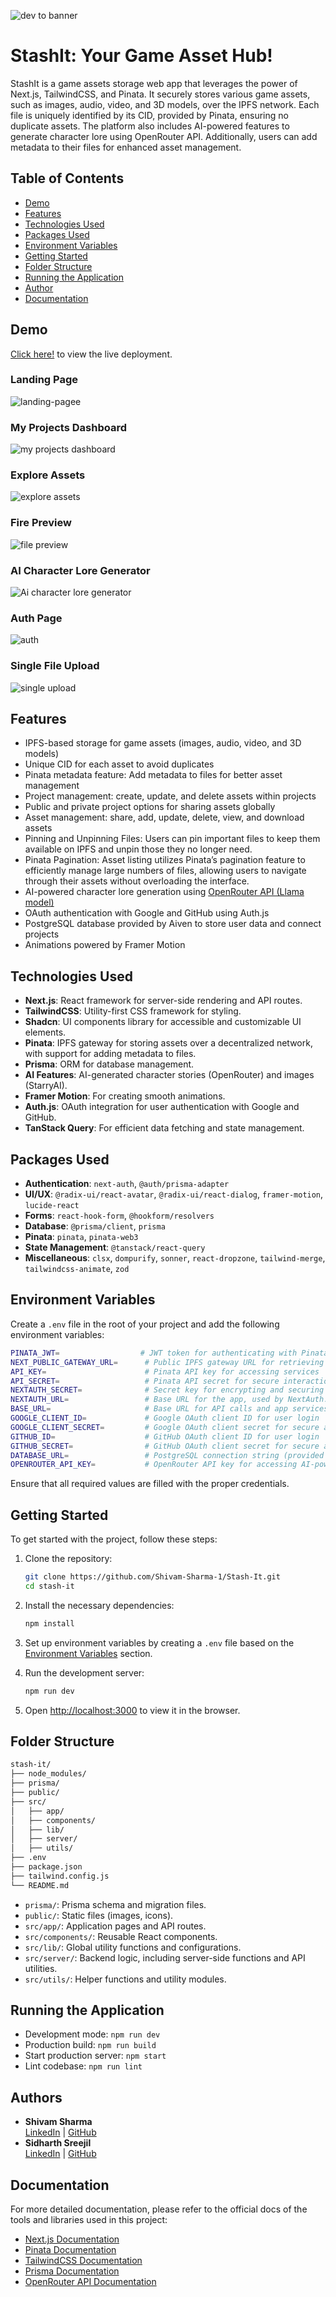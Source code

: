 ![dev to banner](https://github.com/user-attachments/assets/fa4a37ff-30c0-4750-9d0f-1ee594faf120)

# StashIt: Your Game Asset Hub!

StashIt is a game assets storage web app that leverages the power of Next.js, TailwindCSS, and Pinata. It securely stores various game assets, such as images, audio, video, and 3D models, over the IPFS network. Each file is uniquely identified by its CID, provided by Pinata, ensuring no duplicate assets. The platform also includes AI-powered features to generate character lore using OpenRouter API. Additionally, users can add metadata to their files for enhanced asset management.

## Table of Contents

- [Demo](#demo)
- [Features](#features)
- [Technologies Used](#technologies-used)
- [Packages Used](#packages-used)
- [Environment Variables](#environment-variables)
- [Getting Started](#getting-started)
- [Folder Structure](#folder-structure)
- [Running the Application](#running-the-application)
- [Author](#author)
- [Documentation](#documentation)

## Demo

[Click here!](https://stash-it.vercel.app) to view the live deployment.

### Landing Page

![landing-pagee](https://github.com/user-attachments/assets/7f8ce162-1b52-49c3-87c2-9a5310cce561)

### My Projects Dashboard

![my projects dashboard](https://github.com/user-attachments/assets/684f2bf7-0ffd-4ee2-8ec0-8fd469a5232e)

### Explore Assets

![explore assets](https://github.com/user-attachments/assets/161e606c-2f3f-44f7-beee-5bd079f26cb1)

### Fire Preview

![file preview](https://github.com/user-attachments/assets/8403fb84-ec31-41fc-ab75-ec9125173a54)

### AI Character Lore Generator

![Ai character lore generator](https://github.com/user-attachments/assets/bbfbe676-a8d6-4f00-ba4e-fc10388f7668)

### Auth Page

![auth](https://github.com/user-attachments/assets/8c0a28da-7ddd-4403-8ffa-dffa43bd2e41)

### Single File Upload

![single upload](https://github.com/user-attachments/assets/ab02355e-aae5-4334-a87b-b365380ccb6a)

## Features

- IPFS-based storage for game assets (images, audio, video, and 3D models)
- Unique CID for each asset to avoid duplicates
- Pinata metadata feature: Add metadata to files for better asset management
- Project management: create, update, and delete assets within projects
- Public and private project options for sharing assets globally
- Asset management: share, add, update, delete, view, and download assets
- Pinning and Unpinning Files: Users can pin important files to keep them available on IPFS and unpin those they no longer need.
- Pinata Pagination: Asset listing utilizes Pinata’s pagination feature to efficiently manage large numbers of files, allowing users to navigate through their assets without overloading the interface.
- AI-powered character lore generation using [OpenRouter API (Llama model)](https://openrouter.ai/)
- OAuth authentication with Google and GitHub using Auth.js
- PostgreSQL database provided by Aiven to store user data and connect projects
- Animations powered by Framer Motion

## Technologies Used

- **Next.js**: React framework for server-side rendering and API routes.
- **TailwindCSS**: Utility-first CSS framework for styling.
- **Shadcn**: UI components library for accessible and customizable UI elements.
- **Pinata**: IPFS gateway for storing assets over a decentralized network, with support for adding metadata to files.
- **Prisma**: ORM for database management.
- **AI Features**: AI-generated character stories (OpenRouter) and images (StarryAI).
- **Framer Motion**: For creating smooth animations.
- **Auth.js**: OAuth integration for user authentication with Google and GitHub.
- **TanStack Query**: For efficient data fetching and state management.

## Packages Used

- **Authentication**: `next-auth`, `@auth/prisma-adapter`
- **UI/UX**: `@radix-ui/react-avatar`, `@radix-ui/react-dialog`, `framer-motion`, `lucide-react`
- **Forms**: `react-hook-form`, `@hookform/resolvers`
- **Database**: `@prisma/client`, `prisma`
- **Pinata**: `pinata`, `pinata-web3`
- **State Management**: `@tanstack/react-query`
- **Miscellaneous**: `clsx`, `dompurify`, `sonner`, `react-dropzone`, `tailwind-merge`, `tailwindcss-animate`, `zod`

## Environment Variables

Create a `.env` file in the root of your project and add the following environment variables:

```bash
PINATA_JWT=                  # JWT token for authenticating with Pinata (IPFS upload)
NEXT_PUBLIC_GATEWAY_URL=      # Public IPFS gateway URL for retrieving stored assets
API_KEY=                      # Pinata API key for accessing services
API_SECRET=                   # Pinata API secret for secure interaction with Pinata
NEXTAUTH_SECRET=              # Secret key for encrypting and securing NextAuth.js sessions
NEXTAUTH_URL=                 # Base URL for the app, used by NextAuth.js for redirects
BASE_URL=                     # Base URL for API calls and app services
GOOGLE_CLIENT_ID=             # Google OAuth client ID for user login
GOOGLE_CLIENT_SECRET=         # Google OAuth client secret for secure authentication
GITHUB_ID=                    # GitHub OAuth client ID for user login
GITHUB_SECRET=                # GitHub OAuth client secret for secure authentication
DATABASE_URL=                 # PostgreSQL connection string (provided by Aiven) for storing user data and managing projects
OPENROUTER_API_KEY=           # OpenRouter API key for accessing AI-powered character lore generation
```

Ensure that all required values are filled with the proper credentials.

## Getting Started

To get started with the project, follow these steps:

1. Clone the repository:

   ```bash
   git clone https://github.com/Shivam-Sharma-1/Stash-It.git
   cd stash-it
   ```

2. Install the necessary dependencies:

   ```bash
   npm install
   ```

3. Set up environment variables by creating a `.env` file based on the [Environment Variables](#environment-variables) section.

4. Run the development server:

   ```bash
   npm run dev
   ```

5. Open [http://localhost:3000](http://localhost:3000) to view it in the browser.

## Folder Structure

```bash
stash-it/
├── node_modules/
├── prisma/
├── public/
├── src/
│   ├── app/
│   ├── components/
│   ├── lib/
│   ├── server/
│   ├── utils/
├── .env
├── package.json
├── tailwind.config.js
└── README.md
```

- `prisma/`: Prisma schema and migration files.
- `public/`: Static files (images, icons).
- `src/app/`: Application pages and API routes.
- `src/components/`: Reusable React components.
- `src/lib/`: Global utility functions and configurations.
- `src/server/`: Backend logic, including server-side functions and API utilities.
- `src/utils/`: Helper functions and utility modules.

## Running the Application

- Development mode: `npm run dev`
- Production build: `npm run build`
- Start production server: `npm start`
- Lint codebase: `npm run lint`

## Authors

- **Shivam Sharma**  
  [LinkedIn](https://linkedin.com/in/shivamsharma77607) | [GitHub](https://github.com/Shivam-Sharma-1)
- **Sidharth Sreejil**  
  [LinkedIn](https://linkedin.com/in/sidharth-sreejil/) | [GitHub](https://github.com/sid-js)

## Documentation

For more detailed documentation, please refer to the official docs of the tools and libraries used in this project:

- [Next.js Documentation](https://nextjs.org/docs)
- [Pinata Documentation](https://docs.pinata.cloud)
- [TailwindCSS Documentation](https://tailwindcss.com/docs)
- [Prisma Documentation](https://www.prisma.io/docs)
- [OpenRouter API Documentation](https://openrouter.ai/)
